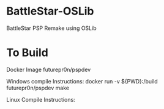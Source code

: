 # BattleStar-OSLib
BattleStar PSP Remake using OSLib

# To Build
Docker Image futurepr0n/pspdev

Windows compile Instructions:
docker run -v ${PWD}:/build futurepr0n/pspdev make

Linux Compile Instructions:

